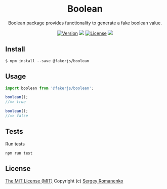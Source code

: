 <h1 align="center">Boolean</h1>
<p align="center">
Boolean package provides functionality to generate a fake boolean value.
</p>

<p align="center">
<a href="https://github.com/faker-javascript/random-boolean/releases"><img alt="Version" src="https://img.shields.io/github/release/faker-javascript/boolean.svg?label=version&color=green"></a> <img src="https://img.shields.io/npm/dt/@fakerjs/boolean"> <a href="https://github.com/faker-javascript/boolean"><img src="https://img.shields.io/badge/license-MIT-blue.svg?color=green" alt="License"></a> <img src="https://github.com/faker-javascript/boolean/actions/workflows/tests.yml/badge.svg">
</p>

## Install

```
$ npm install --save @fakerjs/boolean
```

## Usage

```js
import boolean from '@fakerjs/boolean';

boolean();
//=> true

boolean();
//=> false
```

## Tests

Run tests

```
npm run test
```

## License
[The MIT License (MIT)](https://github.com/faker-javascript/boolean/blob/master/LICENSE.txt)
Copyright (c) [Sergey Romanenko](https://github.com/Awilum)
